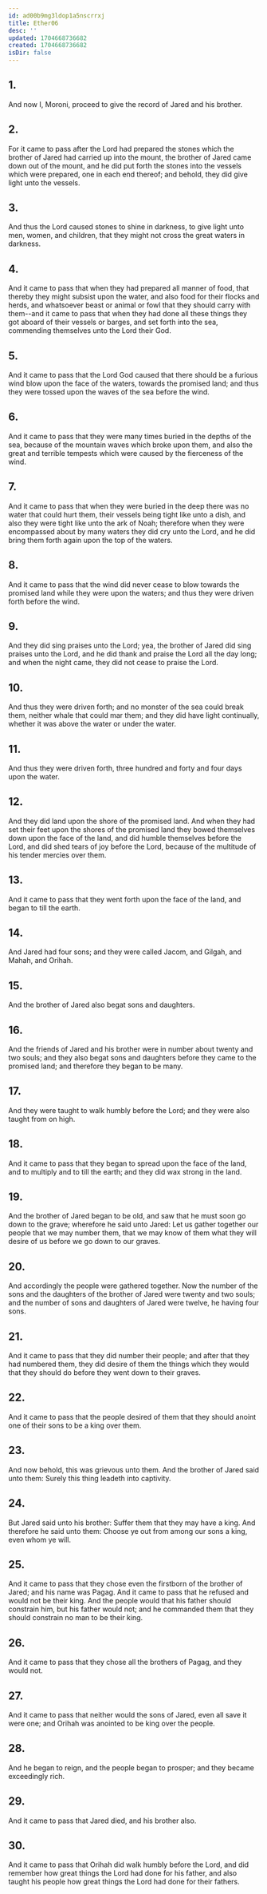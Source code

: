 ```yaml
---
id: ad00b9mg3ldop1a5nscrrxj
title: Ether06
desc: ''
updated: 1704668736682
created: 1704668736682
isDir: false
---
```

## 1.
And now I, Moroni, proceed to give the record of Jared and his brother.
## 2.
For it came to pass after the Lord had prepared the stones which the brother of Jared had carried up into the mount, the brother of Jared came down out of the mount, and he did put forth the stones into the vessels which were prepared, one in each end thereof; and behold, they did give light unto the vessels.
## 3.
And thus the Lord caused stones to shine in darkness, to give light unto men, women, and children, that they might not cross the great waters in darkness.
## 4.
And it came to pass that when they had prepared all manner of food, that thereby they might subsist upon the water, and also food for their flocks and herds, and whatsoever beast or animal or fowl that they should carry with them--and it came to pass that when they had done all these things they got aboard of their vessels or barges, and set forth into the sea, commending themselves unto the Lord their God.
## 5.
And it came to pass that the Lord God caused that there should be a furious wind blow upon the face of the waters, towards the promised land; and thus they were tossed upon the waves of the sea before the wind.
## 6.
And it came to pass that they were many times buried in the depths of the sea, because of the mountain waves which broke upon them, and also the great and terrible tempests which were caused by the fierceness of the wind.
## 7.
And it came to pass that when they were buried in the deep there was no water that could hurt them, their vessels being tight like unto a dish, and also they were tight like unto the ark of Noah; therefore when they were encompassed about by many waters they did cry unto the Lord, and he did bring them forth again upon the top of the waters.
## 8.
And it came to pass that the wind did never cease to blow towards the promised land while they were upon the waters; and thus they were driven forth before the wind.
## 9.
And they did sing praises unto the Lord; yea, the brother of Jared did sing praises unto the Lord, and he did thank and praise the Lord all the day long; and when the night came, they did not cease to praise the Lord.
## 10.
And thus they were driven forth; and no monster of the sea could break them, neither whale that could mar them; and they did have light continually, whether it was above the water or under the water.
## 11.
And thus they were driven forth, three hundred and forty and four days upon the water.
## 12.
And they did land upon the shore of the promised land. And when they had set their feet upon the shores of the promised land they bowed themselves down upon the face of the land, and did humble themselves before the Lord, and did shed tears of joy before the Lord, because of the multitude of his tender mercies over them.
## 13.
And it came to pass that they went forth upon the face of the land, and began to till the earth.
## 14.
And Jared had four sons; and they were called Jacom, and Gilgah, and Mahah, and Orihah.
## 15.
And the brother of Jared also begat sons and daughters.
## 16.
And the friends of Jared and his brother were in number about twenty and two souls; and they also begat sons and daughters before they came to the promised land; and therefore they began to be many.
## 17.
And they were taught to walk humbly before the Lord; and they were also taught from on high.
## 18.
And it came to pass that they began to spread upon the face of the land, and to multiply and to till the earth; and they did wax strong in the land.
## 19.
And the brother of Jared began to be old, and saw that he must soon go down to the grave; wherefore he said unto Jared: Let us gather together our people that we may number them, that we may know of them what they will desire of us before we go down to our graves.
## 20.
And accordingly the people were gathered together. Now the number of the sons and the daughters of the brother of Jared were twenty and two souls; and the number of sons and daughters of Jared were twelve, he having four sons.
## 21.
And it came to pass that they did number their people; and after that they had numbered them, they did desire of them the things which they would that they should do before they went down to their graves.
## 22.
And it came to pass that the people desired of them that they should anoint one of their sons to be a king over them.
## 23.
And now behold, this was grievous unto them. And the brother of Jared said unto them: Surely this thing leadeth into captivity.
## 24.
But Jared said unto his brother: Suffer them that they may have a king. And therefore he said unto them: Choose ye out from among our sons a king, even whom ye will.
## 25.
And it came to pass that they chose even the firstborn of the brother of Jared; and his name was Pagag. And it came to pass that he refused and would not be their king. And the people would that his father should constrain him, but his father would not; and he commanded them that they should constrain no man to be their king.
## 26.
And it came to pass that they chose all the brothers of Pagag, and they would not.
## 27.
And it came to pass that neither would the sons of Jared, even all save it were one; and Orihah was anointed to be king over the people.
## 28.
And he began to reign, and the people began to prosper; and they became exceedingly rich.
## 29.
And it came to pass that Jared died, and his brother also.
## 30.
And it came to pass that Orihah did walk humbly before the Lord, and did remember how great things the Lord had done for his father, and also taught his people how great things the Lord had done for their fathers.
